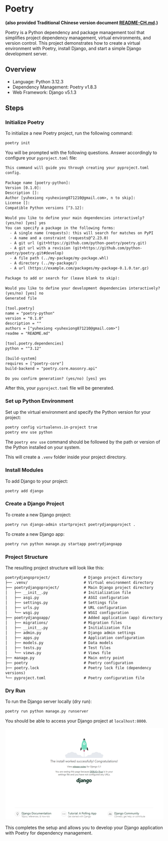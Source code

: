 # Poetry

**(also provided Traditional Chinese version document [README-CH.md](README-CH.md).)**

Poetry is a Python dependency and package management tool that simplifies project dependency management, virtual environments, and version control.
This project demonstrates how to create a virtual environment with Poetry, install Django, and start a simple Django development server.

## Overview

- Language: Python 3.12.3
- Dependency Management: Poetry v1.8.3
- Web Framework: Django v5.1.3



## Steps

### Initialize Poetry
To initialize a new Poetry project, run the following command:
```bash
poetry init
```

You will be prompted with the following questions. Answer accordingly to configure your `pyproject.toml` file:
```
This command will guide you through creating your pyproject.toml config.

Package name [poetry-python]: 
Version [0.1.0]:  
Description []:  
Author [yuhexiong <yuhexiong871210@gmail.com>, n to skip]:  
License []:  
Compatible Python versions [^3.12]:  

Would you like to define your main dependencies interactively? (yes/no) [yes] yes
You can specify a package in the following forms:
  - A single name (requests): this will search for matches on PyPI
  - A name and a constraint (requests@^2.23.0)
  - A git url (git+https://github.com/python-poetry/poetry.git)
  - A git url with a revision (git+https://github.com/python-poetry/poetry.git#develop)
  - A file path (../my-package/my-package.whl)
  - A directory (../my-package/)
  - A url (https://example.com/packages/my-package-0.1.0.tar.gz)

Package to add or search for (leave blank to skip):

Would you like to define your development dependencies interactively? (yes/no) [yes] no
Generated file

[tool.poetry]
name = "poetry-python"
version = "0.1.0"
description = ""
authors = ["yuhexiong <yuhexiong871210@gmail.com>"]
readme = "README.md"

[tool.poetry.dependencies]
python = "^3.12"

[build-system]
requires = ["poetry-core"]
build-backend = "poetry.core.masonry.api"

Do you confirm generation? (yes/no) [yes] yes
```

After this, your `pyproject.toml` file will be generated.

### Set up Python Environment

Set up the virtual environment and specify the Python version for your project:

```bash
poetry config virtualenvs.in-project true 
poetry env use python
```
The `poetry env use` command should be followed by the path or version of the Python installed on your system.

This will create a `.venv` folder inside your project directory.

### Install Modules

To add Django to your project:

```bash
poetry add django
```

### Create a Django Project

To create a new Django project:

```bash
poetry run django-admin startproject poetrydjangoproject .
```

To create a new Django app:

```bash
poetry run python manage.py startapp poetrydjangoapp
```

### Project Structure

The resulting project structure will look like this:

```
poetrydjangoproject/               # Django project directory
├── .venv/                         # Virtual environment directory
├── poetrydjangoproject/           # Main Django project directory
│   ├── __init__.py                # Initialization file
│   ├── asgi.py                    # ASGI configuration
│   ├── settings.py                # Settings file
│   ├── urls.py                    # URL configuration
│   └── wsgi.py                    # WSGI configuration
├── poetrydjangoapp/               # Added application (app) directory
│   ├── migrations/                # Migration files
│   ├── __init__.py                # Initialization file
│   ├── admin.py                   # Django admin settings
│   ├── apps.py                    # Application configuration
│   ├── models.py                  # Data models
│   ├── tests.py                   # Test files
│   └── views.py                   # Views file
├── manage.py                      # Main entry point
├── poetry                         # Poetry configuration
├── poetry.lock                    # Poetry lock file (dependency versions)
└── pyproject.toml                 # Poetry configuration file
```

### Dry Run

To run the Django server locally (dry run):

```bash
poetry run python manage.py runserver
```

You should be able to access your Django project at `localhost:8000`.

![UI](ui.png)

This completes the setup and allows you to develop your Django application with Poetry for dependency management.

